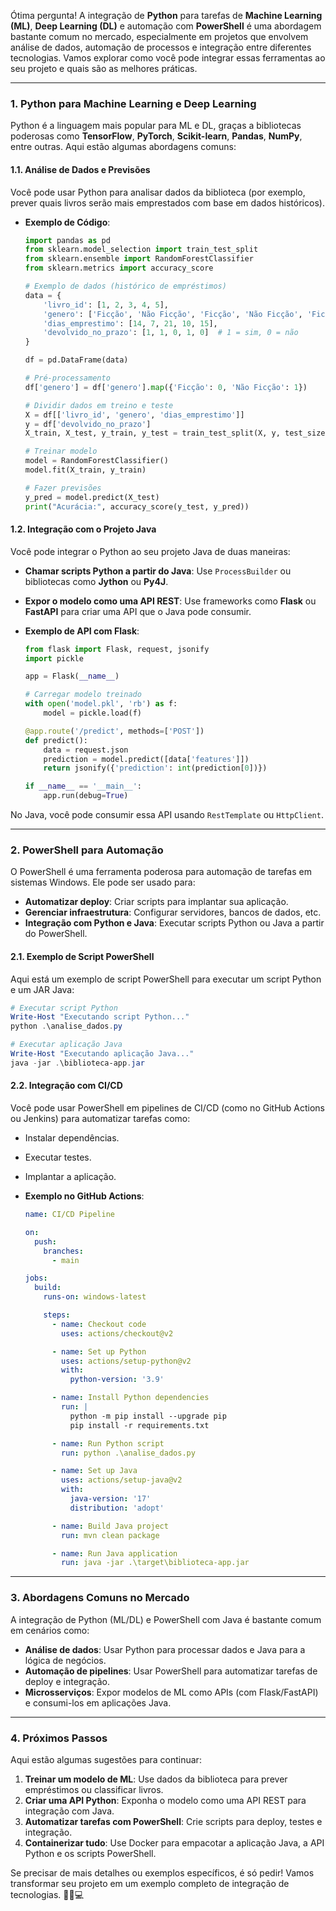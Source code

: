 Ótima pergunta! A integração de **Python** para tarefas de **Machine Learning (ML)**, **Deep Learning (DL)** e automação com **PowerShell** é uma abordagem bastante comum no mercado, especialmente em projetos que envolvem análise de dados, automação de processos e integração entre diferentes tecnologias. Vamos explorar como você pode integrar essas ferramentas ao seu projeto e quais são as melhores práticas.

---

### **1. Python para Machine Learning e Deep Learning**
Python é a linguagem mais popular para ML e DL, graças a bibliotecas poderosas como **TensorFlow**, **PyTorch**, **Scikit-learn**, **Pandas**, **NumPy**, entre outras. Aqui estão algumas abordagens comuns:

#### **1.1. Análise de Dados e Previsões**
Você pode usar Python para analisar dados da biblioteca (por exemplo, prever quais livros serão mais emprestados com base em dados históricos).

- **Exemplo de Código**:
  ```python
  import pandas as pd
  from sklearn.model_selection import train_test_split
  from sklearn.ensemble import RandomForestClassifier
  from sklearn.metrics import accuracy_score

  # Exemplo de dados (histórico de empréstimos)
  data = {
      'livro_id': [1, 2, 3, 4, 5],
      'genero': ['Ficção', 'Não Ficção', 'Ficção', 'Não Ficção', 'Ficção'],
      'dias_emprestimo': [14, 7, 21, 10, 15],
      'devolvido_no_prazo': [1, 1, 0, 1, 0]  # 1 = sim, 0 = não
  }

  df = pd.DataFrame(data)

  # Pré-processamento
  df['genero'] = df['genero'].map({'Ficção': 0, 'Não Ficção': 1})

  # Dividir dados em treino e teste
  X = df[['livro_id', 'genero', 'dias_emprestimo']]
  y = df['devolvido_no_prazo']
  X_train, X_test, y_train, y_test = train_test_split(X, y, test_size=0.2, random_state=42)

  # Treinar modelo
  model = RandomForestClassifier()
  model.fit(X_train, y_train)

  # Fazer previsões
  y_pred = model.predict(X_test)
  print("Acurácia:", accuracy_score(y_test, y_pred))
  ```

#### **1.2. Integração com o Projeto Java**
Você pode integrar o Python ao seu projeto Java de duas maneiras:
- **Chamar scripts Python a partir do Java**: Use `ProcessBuilder` ou bibliotecas como **Jython** ou **Py4J**.
- **Expor o modelo como uma API REST**: Use frameworks como **Flask** ou **FastAPI** para criar uma API que o Java pode consumir.

- **Exemplo de API com Flask**:
  ```python
  from flask import Flask, request, jsonify
  import pickle

  app = Flask(__name__)

  # Carregar modelo treinado
  with open('model.pkl', 'rb') as f:
      model = pickle.load(f)

  @app.route('/predict', methods=['POST'])
  def predict():
      data = request.json
      prediction = model.predict([data['features']])
      return jsonify({'prediction': int(prediction[0])})

  if __name__ == '__main__':
      app.run(debug=True)
  ```

No Java, você pode consumir essa API usando `RestTemplate` ou `HttpClient`.

---

### **2. PowerShell para Automação**
O PowerShell é uma ferramenta poderosa para automação de tarefas em sistemas Windows. Ele pode ser usado para:
- **Automatizar deploy**: Criar scripts para implantar sua aplicação.
- **Gerenciar infraestrutura**: Configurar servidores, bancos de dados, etc.
- **Integração com Python e Java**: Executar scripts Python ou Java a partir do PowerShell.

#### **2.1. Exemplo de Script PowerShell**
Aqui está um exemplo de script PowerShell para executar um script Python e um JAR Java:

```powershell
# Executar script Python
Write-Host "Executando script Python..."
python .\analise_dados.py

# Executar aplicação Java
Write-Host "Executando aplicação Java..."
java -jar .\biblioteca-app.jar
```

#### **2.2. Integração com CI/CD**
Você pode usar PowerShell em pipelines de CI/CD (como no GitHub Actions ou Jenkins) para automatizar tarefas como:
- Instalar dependências.
- Executar testes.
- Implantar a aplicação.

- **Exemplo no GitHub Actions**:
  ```yaml
  name: CI/CD Pipeline

  on:
    push:
      branches:
        - main

  jobs:
    build:
      runs-on: windows-latest

      steps:
        - name: Checkout code
          uses: actions/checkout@v2

        - name: Set up Python
          uses: actions/setup-python@v2
          with:
            python-version: '3.9'

        - name: Install Python dependencies
          run: |
            python -m pip install --upgrade pip
            pip install -r requirements.txt

        - name: Run Python script
          run: python .\analise_dados.py

        - name: Set up Java
          uses: actions/setup-java@v2
          with:
            java-version: '17'
            distribution: 'adopt'

        - name: Build Java project
          run: mvn clean package

        - name: Run Java application
          run: java -jar .\target\biblioteca-app.jar
  ```

---

### **3. Abordagens Comuns no Mercado**
A integração de Python (ML/DL) e PowerShell com Java é bastante comum em cenários como:
- **Análise de dados**: Usar Python para processar dados e Java para a lógica de negócios.
- **Automação de pipelines**: Usar PowerShell para automatizar tarefas de deploy e integração.
- **Microsserviços**: Expor modelos de ML como APIs (com Flask/FastAPI) e consumi-los em aplicações Java.

---

### **4. Próximos Passos**
Aqui estão algumas sugestões para continuar:
1. **Treinar um modelo de ML**: Use dados da biblioteca para prever empréstimos ou classificar livros.
2. **Criar uma API Python**: Exponha o modelo como uma API REST para integração com Java.
3. **Automatizar tarefas com PowerShell**: Crie scripts para deploy, testes e integração.
4. **Containerizar tudo**: Use Docker para empacotar a aplicação Java, a API Python e os scripts PowerShell.

Se precisar de mais detalhes ou exemplos específicos, é só pedir! Vamos transformar seu projeto em um exemplo completo de integração de tecnologias. 🚀🐍💻